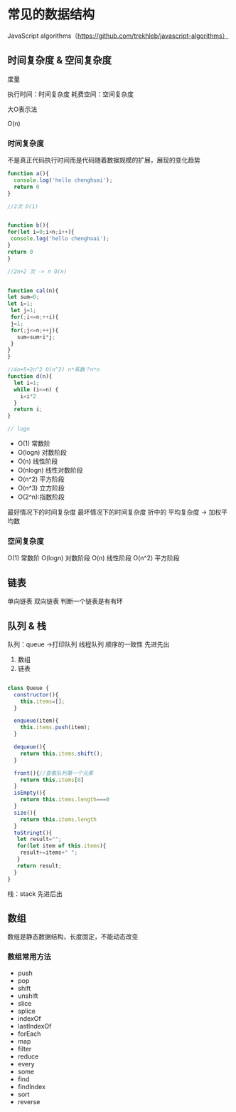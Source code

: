 # 常见的数据结构
JavaScript algorithms（https://github.com/trekhleb/javascript-algorithms）

## 时间复杂度 & 空间复杂度

度量

执行时间：时间复杂度
耗费空间：空间复杂度

大O表示法

O(n)

### 时间复杂度

不是真正代码执行时间而是代码随着数据规模的扩展，展现的变化趋势

```js
function a(){
  console.log('hello chenghuai');
  return 0
}

//2次 O(1)


function b(){
for(let i=0;i<n;i++){
 console.log('hello chenghuai');
}
return 0
}

//2n+2 次 -> n O(n)


function cal(n){
let sum=0;
let i=1;
 let j=1;
 for(;i<=n;++i){
 j=1;
 for(;j<=n;++j){
   sum=sum+i*j;
 }
}
}

//4n+5+2n^2 O(n^2) n*系数？n*n
function d(n){
  let i=1;
  while (i<=n) {
    i=i*2
  }
  return i;
}

// logn 

```



- O(1) 常数阶
- O(logn) 对数阶段
- O(n) 线性阶段
- O(nlogn) 线性对数阶段
- O(n^2) 平方阶段
- O(n^3) 立方阶段
- O(2^n):指数阶段


最好情况下的时间复杂度
最坏情况下的时间复杂度
折中的 平均复杂度 -> 加权平均数

### 空间复杂度

O(1) 常数阶
O(logn) 对数阶段
O(n) 线性阶段
O(n^2) 平方阶段

## 链表
单向链表
双向链表
判断一个链表是有有环

## 队列 & 栈

队列：queue ->打印队列 线程队列 顺序的一致性
先进先出
1. 数组
2. 链表

```js

class Queue {
  constructor(){
    this.items=[];
  }

  enqueue(item){
    this.items.push(item);
  }

  dequeue(){
    return this.items.shift();
  }

  front(){//查看队列第一个元素
    return this.items[0]
  }
  isEmpty(){
    return this.items.length===0
  }
  size(){
    return this.items.length
  }
  toStringt(){
   let result="";
   for(let item of this.items){
    result+=items+" ";
   }
   return result;
  }
}
```

栈：stack
先进后出

## 数组

数组是静态数据结构，长度固定，不能动态改变

### 数组常用方法

- push
- pop
- shift
- unshift
- slice
- splice
- indexOf
- lastIndexOf
- forEach
- map
- filter
- reduce
- every
- some
- find
- findIndex
- sort
- reverse



